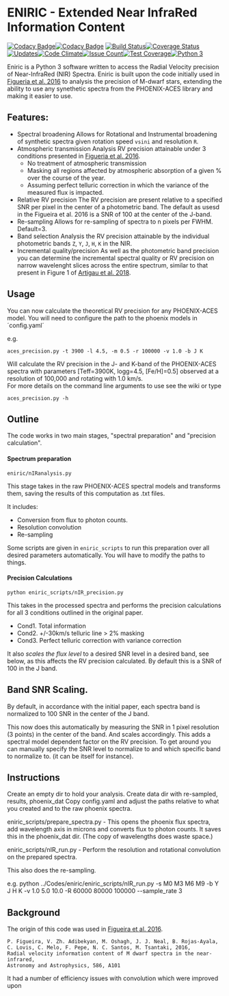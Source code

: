 # ENIRIC - Extended Near InfraRed Information Content

[![Codacy Badge](https://api.codacy.com/project/badge/Grade/24d3d525a79d4ae493de8c527540edef)](https://www.codacy.com/app/jason-neal/eniric?utm_source=github.com&utm_medium=referral&utm_content=jason-neal/eniric&utm_campaign=badger)[![Codacy Badge](https://api.codacy.com/project/badge/Coverage/24d3d525a79d4ae493de8c527540edef)](https://www.codacy.com/app/jason-neal/eniric?utm_source=github.com&amp;utm_medium=referral&amp;utm_content=jason-neal/eniric&amp;utm_campaign=Badge_Coverage)
[![Build Status](https://travis-ci.org/jason-neal/eniric.svg?branch=master)](https://travis-ci.org/jason-neal/eniric)[![Coverage Status](https://coveralls.io/repos/github/jason-neal/eniric/badge.svg?branch=master)](https://coveralls.io/github/jason-neal/eniric?branch=master)[![Updates](https://pyup.io/repos/github/jason-neal/eniric/shield.svg)](https://pyup.io/repos/github/jason-neal/eniric/)[![Code Climate](https://codeclimate.com/github/jason-neal/eniric/badges/gpa.svg)](https://codeclimate.com/github/jason-neal/eniric)[![Issue Count](https://codeclimate.com/github/jason-neal/eniric/badges/issue_count.svg)](https://codeclimate.com/github/jason-neal/eniric)[![Test Coverage](https://codeclimate.com/github/jason-neal/eniric/badges/coverage.svg)](https://codeclimate.com/github/jason-neal/eniric/coverage)[![Python 3](https://pyup.io/repos/github/jason-neal/eniric/python-3-shield.svg)](https://pyup.io/repos/github/jason-neal/eniric/)

Eniric is a Python 3 software written to access the Radial Velocity precision of Near-InfraRed (NIR) Spectra. 
Eniric is built upon the code initially used in [Figueria et al. 2016]() to analysis the precision of M-dwarf stars, extending the ability to use any synethetic spectra from the PHOENIX-ACES library and making it easier to use.

## Features:
- Spectral broadening
   Allows for Rotational and Instrumental broadening of synthetic spectra given rotation speed `vsini` and resolution `R`.
- Atmospheric transmission
 Analysis RV precision attainable under 3 conditions presented in [Figueria et al. 2016]().
    - No treatment of atmospheric transmission
    - Masking all regions affected by atmospheric absorption of a given % over the course of the year.
    - Assuming perfect telluric correction in which the variance of the measured flux is impacted.
- Relative RV precision 
   The RV precision are present relative to a specified SNR per pixel in the center of a photometric band. The default as usesd in the Figueira et al. 2016 is a SNR of 100 at the center of the J-band.
- Re-sampling
   Allows for re-sampling of spectra to n pixels per FWHM. Default=3.
- Band selection
  Analysis the RV precision attainable by the individual photometric bands `Z`, `Y`, `J`, `H`, `K` in the NIR.   
- Incremental quality/precision
    As well as the photometric band precision you can determine the incremental spectral quality or RV precision on narrow wavelenght slices across the entire spectrum, similar to that present in Figure 1 of [Artigau et al. 2018](http://adsabs.harvard.edu/abs/2018AJ....155..198A).

## Usage
You can now calculate the theoretical RV precision for any PHOENIX-ACES model.
You will need to configure the path to the phoenix models in ´config.yaml´

e.g.

    aces_precision.py -t 3900 -l 4.5, -m 0.5 -r 100000 -v 1.0 -b J K
    
Will calculate the RV precision in the J- and K-band of the PHOENIX-ACES spectra with parameters \[Teff=3900K, logg=4.5, \[Fe/H\]=0.5\] observed at a resolution of 100,000 and rotating with 1.0 km/s.  
For more details on the command line arguments to use see the wiki or type

    aces_precision.py -h 


## Outline

The code works in two main stages, "spectral preparation" and "precision calculation".

#### Spectrum preparation

`eniric/nIRanalysis.py`

This stage takes in the raw PHOENIX-ACES spectral models and transforms them, saving the results of this computation as .txt files.

It includes:
- Conversion from flux to photon counts.
- Resolution convolution
- Re-sampling

Some scripts are given in `eniric_scripts` to run this preparation over all desired parameters automatically. You will have to modify the paths to things.


#### Precision Calculations

`python eniric_scripts/nIR_precision.py`

This takes in the processed spectra and performs the precision calculations for all 3 conditions outlined in the original paper.
- Cond1. Total information
- Cond2. +/-30km/s telluric line > 2% masking
- Cond3. Perfect telluric correction with variance correction

It also *scales the flux level* to a desired SNR level in a desired band, see below, as this affects the RV precision calculated. By default this is a SNR of 100 in the J band.


## Band SNR Scaling.
By default, in accordance with the initial paper, each spectra band is normalized to 100 SNR in the center of the J band.

This now does this automatically by measuring the SNR in 1 pixel resolution (3 points) in the center of the band. And scales accordingly. This adds a spectral model dependent factor on the RV precision.
To get around you can manually specify the SNR level to normalize to and which specific band to normalize to. (it can be itself for instance).



## Instructions

Create an empty dir to hold your analysis.
Create data dir with re-sampled, results, phoenix_dat
Copy config.yaml and adjust the paths relative to what you created and to the raw phoenix spectra.

eniric_scripts/prepare_spectra.py - This opens the phoenix flux spectra, add wavelength axis in microns and converts flux to photon counts. It saves this in the phoenix_dat dir. (The copy of wavelengths does waste space.)

eniric_scripts/nIR_run.py  - Perform the resolution and rotational convolution on the prepared spectra.

This also does the re-sampling.

e.g. python ../Codes/eniric/eniric_scripts/nIR_run.py -s M0 M3 M6 M9 -b Y J H K -v 1.0 5.0 10.0 -R 60000 80000 100000 --sample_rate 3


## Background
The origin of this code was used in [Figueira et al. 2016](https://arxiv.org/abs/1511.07468).

    P. Figueira, V. Zh. Adibekyan, M. Oshagh, J. J. Neal, B. Rojas-Ayala, C. Lovis, C. Melo, F. Pepe, N. C. Santos, M. Tsantaki, 2016,
    Radial velocity information content of M dwarf spectra in the near-infrared,
    Astronomy and Astrophysics, 586, A101

It had a number of efficiency issues with convolution which were improved upon



